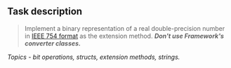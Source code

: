 ## Task description ##

> Implement a binary representation of a real double-precision number in [IEEE 754 format](https://en.wikipedia.org/wiki/IEEE_754) as the extension method.
> ***Don't use Framework's converter classes.***

*Topics - bit operations, structs, extension methods, strings.*
